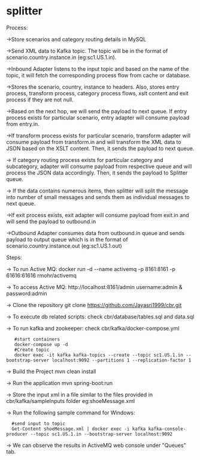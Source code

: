 # splitter
Process:

->Store scenarios and category routing details in MySQL

->Send XML data to Kafka topic. The topic will be in the format of scenario.country.instance.in (eg:sc1.US.1.in).

->Inbound Adapter listens to the input topic and based on the name of the topic, it will fetch the corresponding process flow from cache or database.

->Stores the scenario, country, instance to headers. Also, stores entry process, transform process, category process flows, xslt content and exit process if they are not null.

->Based on the next hop, we will send the payload to next queue. If entry process exists for particular scenario, entry adapter will consume payload from entry.in.

->If transform process exists for particular scenario, transform adapter will consume payload from transform.in and will transform the XML data to JSON based on the XSLT content. Then, it sends the payload to next queue.

-> If category routing process exists for particular category and subcategory, adapter will consume payload from respective queue and will process the JSON data accordingly. Then, it sends the payload to Splitter queue.

-> If the data contains numerous items, then splitter will split the message into number of small messages and sends them as individual messages to next queue.

->If exit process exists, exit adapter will consume payload from exit.in and will send the payload to outbound.in

->Outbound Adapter consumes data from outbound.in queue and sends payload to output queue which is in the format of scenario.country.instance.out (eg:sc1.US.1.out)

Steps:

-> To run Active MQ: docker run -d --name activemq -p 8161:8161 -p 61616:61616 rmohr/activemq

-> To access Active MQ: http://localhost:8161/admin username:admin & password:admin

-> Clone the repository git clone https://github.com/Jayasri1999/cbr.git

-> To execute db related scripts: check cbr/database/tables.sql and data.sql

-> To run kafka and zookeeper: check cbr/kafka/docker-compose.yml
```
   #start containers
   docker-compose up -d
   #Create topic
   docker exec -it kafka kafka-topics --create --topic sc1.US.1.in --bootstrap-server localhost:9092 --partitions 1 --replication-factor 1
```

-> Build the Project mvn clean install

-> Run the application mvn spring-boot:run

-> Store the input xml in a file similar to the files provided in cbr/kafka/sampleInputs folder eg:shoeMessage.xml

-> Run the following sample command for Windows:
```
  #send input to topic
  Get-Content shoeMessage.xml | docker exec -i kafka kafka-console-producer --topic sc1.US.1.in --bootstrap-server localhost:9092
```

-> We can observe the results in ActiveMQ web console under "Queues" tab.
